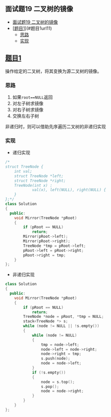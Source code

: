 ## 面试题19 二叉树的镜像

<!-- TOC -->

- [面试题19 二叉树的镜像](#面试题19-二叉树的镜像)
- [[题目1][url1.1]](#题目1url11)
    - [思路](#思路)
    - [实现](#实现)

<!-- /TOC -->

## [题目1][url1.1]
操作给定的二叉树，将其变换为源二叉树的镜像。 

### 思路
1. 如果`root==NULL`返回
2. 对左子树求镜像
3. 对右子树求镜像
4. 交换左右子树

非递归时，则可以借助先序遍历二叉树的非递归实现

### 实现


- 递归实现

```cpp
/*
struct TreeNode {
	int val;
	struct TreeNode *left;
	struct TreeNode *right;
	TreeNode(int x) :
			val(x), left(NULL), right(NULL) {
	}
};*/
class Solution
{
  public:
    void Mirror(TreeNode *pRoot)
    {
        if (pRoot == NULL)
            return;
        Mirror(pRoot->left);
        Mirror(pRoot->right);
        TreeNode *tmp = pRoot->left;
        pRoot->left = pRoot->right;
        pRoot->right = tmp;
    }
};
``` 

- 非递归实现
```cpp
class Solution
{
  public:
    void Mirror(TreeNode *pRoot)
    {
        if (pRoot == NULL)
            return;
        TreeNode *node = pRoot, *tmp = NULL;
        stack<TreeNode *> s;
        while (node != NULL || !s.empty())
        {
            while (node != NULL)
            {
                tmp = node->left;
                node->left = node->right;
                node->right = tmp;
                s.push(node);
                node = node->left;
            }
            if (!s.empty())
            {
                node = s.top();
                s.pop();
                node = node->right;
            }
        }
    }
};
```

[url1.1]:https://www.nowcoder.com/practice/564f4c26aa584921bc75623e48ca3011?tpId=13&tqId=11171&rp=1&ru=/ta/coding-interviews&qru=/ta/coding-interviews/question-ranking